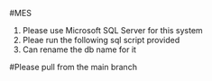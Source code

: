 #MES

1. Please use Microsoft SQL Server for this system
2. Pleae run the following sql script provided
3. Can rename the db name for it



#Please pull from the main branch
